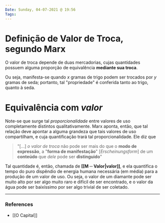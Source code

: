 ```yaml
---
Date: Sunday, 04-07-2021 @ 19:56
Tags:
---
```

# Definição de Valor de Troca, segundo Marx
O valor de troca depende de duas mercadorias, cujas quantidades possuem alguma proporção de equivalência **mediante sua troca**. 

Ou seja, manifesta-se quando $x$ gramas de trigo podem ser trocados por $y$ gramas de seda; portanto, tal "propriedade" é conferida tanto ao trigo, quanto à seda. 

# Equivalência com *valor*
Note-se que surge tal *proporcionalidade* entre valores de uso completamente distintos qualitativamente. Marx aponta, então, que tal relação deve apontar a alguma grandeza que tais valores de uso compartilham, e cuja quantificação trará tal proporcionalidade. Ele diz que

> "[...] _o valor de troca_ não pode ser mais do que o **modo de expressão**, a "**forma de manifestação**" [_Erscheinungsform_] de um **conteúdo** que _dele_ pode ser **distinguido**"

Tal quantidade é, então, chamada de **[[M ─ Valor|valor]]**, e ela quantifica o tempo do puro dispêndio de energia humana necessária (em média) para a produção de um valor de uso. Ou seja, o valor de um diamante pode ser muito alto por ser algo muito raro e difícil de ser encontrado, e o valor da água pode ser baixíssimo por ser algo trivial de ser coletado. 


---
### References
- [[O Capital]]